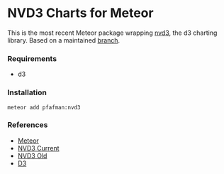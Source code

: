  NVD3 Charts for Meteor
============================

This is the most recent Meteor package wrapping [nvd3](http://nvd3.org), the d3 charting library.  Based on a maintained [branch](http://liquidpele.github.io/nvd3/).



### Requirements
* d3

### Installation

    meteor add pfafman:nvd3

### References

* [Meteor](http://docs.meteor.com/)
* [NVD3 Current](http://liquidpele.github.io/nvd3/)
* [NVD3 Old](http://nvd3.org/)
* [D3](http://d3js.org)
